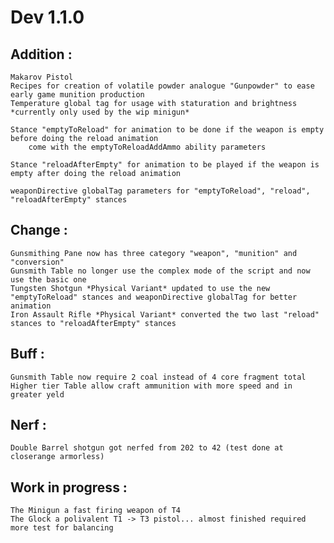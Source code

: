 # Dev 1.1.0
## Addition : 
    Makarov Pistol
    Recipes for creation of volatile powder analogue "Gunpowder" to ease early game munition production
    Temperature global tag for usage with staturation and brightness *currently only used by the wip minigun*

    Stance "emptyToReload" for animation to be done if the weapon is empty before doing the reload animation
        come with the emptyToReloadAddAmmo ability parameters

    Stance "reloadAfterEmpty" for animation to be played if the weapon is empty after doing the reload animation

    weaponDirective globalTag parameters for "emptyToReload", "reload", "reloadAfterEmpty" stances

## Change : 
    Gunsmithing Pane now has three category "weapon", "munition" and "conversion"
    Gunsmith Table no longer use the complex mode of the script and now use the basic one
    Tungsten Shotgun *Physical Variant* updated to use the new "emptyToReload" stances and weaponDirective globalTag for better animation
    Iron Assault Rifle *Physical Variant* converted the two last "reload" stances to "reloadAfterEmpty" stances

## Buff :
    Gunsmith Table now require 2 coal instead of 4 core fragment total
    Higher tier Table allow craft ammunition with more speed and in greater yeld

## Nerf : 
    Double Barrel shotgun got nerfed from 202 to 42 (test done at closerange armorless)

## Work in progress :
    The Minigun a fast firing weapon of T4
    The Glock a polivalent T1 -> T3 pistol... almost finished required more test for balancing
